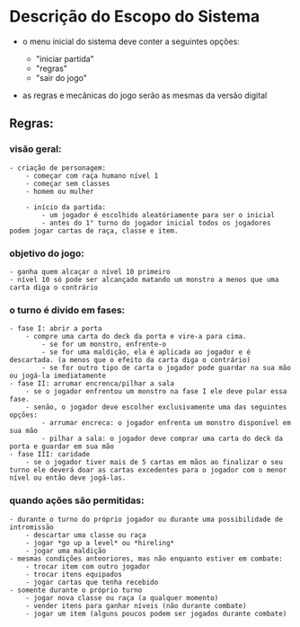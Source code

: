 # Descrição do Escopo do Sistema

- o menu inicial do sistema deve conter a seguintes opções:
    - "iniciar partida"
    - "regras"
    - "sair do jogo"

- as regras e mecânicas do jogo serão as mesmas da versão digital

## Regras:

### visão geral:
    - criação de personagem:
        - começar com raça humano nível 1
        - começar sem classes
        - homem ou mulher
        
        - início da partida:
            - um jogador é escolhido aleatóriamente para ser o inicial
            - antes do 1° turno do jogador inicial todos os jogadores podem jogar cartas de raça, classe e item.

### objetivo do jogo:
    - ganha quem alcaçar o nível 10 primeiro
    - nível 10 só pode ser alcançado matando um monstro a menos que uma carta diga o contrário

### o turno é divido em fases:
    - fase I: abrir a porta
        - compre uma carta do deck da porta e vire-a para cima.
            - se for um monstro, enfrente-o
            - se for uma maldição, ela é aplicada ao jogador e é descartada. (a menos que o efeito da carta diga o contrário)
            - se for outro tipo de carta o jogador pode guardar na sua mão ou jogá-la imediatamente
    - fase II: arrumar encrenca/pilhar a sala
        - se o jogador enfrentou um monstro na fase I ele deve pular essa fase.
        - senão, o jogador deve escolher exclusivamente uma das seguintes opções:
            - arrumar encreca: o jogador enfrenta um monstro disponível em sua mão
            - pilhar a sala: o jogador deve comprar uma carta do deck da porta e guardar em sua mão
    - fase III: caridade
        - se o jogador tiver mais de 5 cartas em mãos ao finalizar o seu turno ele deverá doar as cartas excedentes para o jogador com o menor nível ou então deve jogá-las.

### quando ações são permitidas:
    - durante o turno do próprio jogador ou durante uma possibilidade de intromissão
        - descartar uma classe ou raça
        - jogar *go up a level* ou *hireling*
        - jogar uma maldição
    - mesmas condições anteoriores, mas não enquanto estiver em combate:
        - trocar item com outro jogador
        - trocar itens equipados
        - jogar cartas que tenha recebido
    - somente durante o próprio turno
        - jogar nova classe ou raça (a qualquer momento)
        - vender itens para ganhar níveis (não durante combate)
        - jogar um item (alguns poucos podem ser jogados durante combate)
